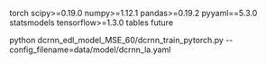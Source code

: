 torch
scipy>=0.19.0
numpy>=1.12.1
pandas>=0.19.2
pyyaml==5.3.0
statsmodels
tensorflow>=1.3.0
tables
future

python dcrnn_edl_model_MSE_60/dcrnn_train_pytorch.py --config_filename=data/model/dcrnn_la.yaml

